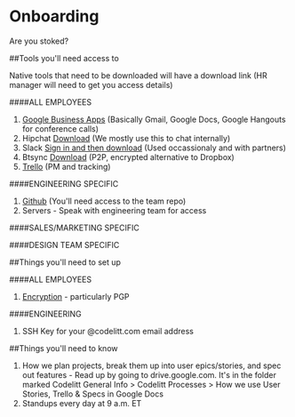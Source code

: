 Onboarding
========

Are you stoked?

##Tools you'll need access to

Native tools that need to be downloaded will have a download link
(HR manager will need to get you access details)

####ALL EMPLOYEES

1. [Google Business Apps](google.com/a/codelitt.com) (Basically Gmail, Google Docs, Google Hangouts for conference calls)
2. Hipchat [Download](https://www.hipchat.com/downloads) (We mostly use this to chat internally)
3. Slack [Sign in and then download](https://slack.com/) (Used occassionaly and with partners)
4. Btsync [Download](http://getsync.com/) (P2P, encrypted alternative to Dropbox)
5. [Trello](https://trello.com/) (PM and tracking)

####ENGINEERING SPECIFIC

1. [Github](http://github.com/codelittinc) (You'll need access to the team repo)
2. Servers - Speak with engineering team for access

####SALES/MARKETING SPECIFIC

####DESIGN TEAM SPECIFIC


##Things you'll need to set up

####ALL EMPLOYEES

1. [Encryption](/best_practices/encryption.md) - particularly PGP 

####ENGINEERING

1. SSH Key for your @codelitt.com email address


##Things you'll need to know

1. How we plan projects, break them up into user epics/stories, and spec out features - Read up by going to drive.google.com. It's in the folder marked Codelitt General Info > Codelitt Processes > How we use User Stories, Trello & Specs in Google Docs
2. Standups every day at 9 a.m. ET


